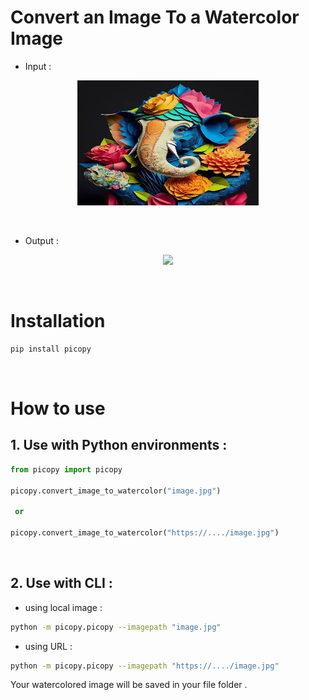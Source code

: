 # Convert an Image To a Watercolor Image 

+ Input :
<p align="center"><img src="https://github.com/Zahra-jafari-2024/Python-Deployment/blob/main/3.PythonPackage/Edge_Detection_Image/Edge_Detection_Image/Ganeshji.jpg" width="290" height="200" ></p> 

<br>

+ Output :
<p align="center"><img src="https://github.com/Zahra-jafari-2024/Python-Deployment/blob/main/3.PythonPackage/Edge_Detection_Image/Edge_Detection_Image/output.jpg width="400" height="300" ></p>

<br/>

# Installation 

```bash
pip install picopy
```

<br>

# How to use 

## 1. Use with Python environments : 

```python
from picopy import picopy 

picopy.convert_image_to_watercolor("image.jpg")

 or 

picopy.convert_image_to_watercolor("https://..../image.jpg")
```
<br>

## 2. Use with CLI :

+ using local image :

```bash
python -m picopy.picopy --imagepath "image.jpg"
```

+ using URL :

```bash
python -m picopy.picopy --imagepath "https://..../image.jpg"
```


Your watercolored image will be saved in your file folder .
